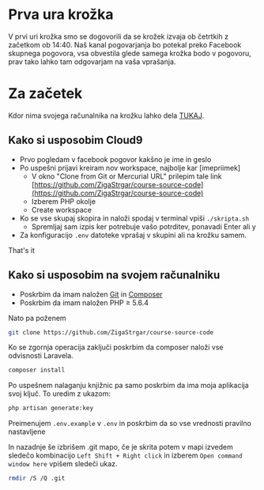 # Prva ura krožka

V prvi uri krožka smo se dogovorili da se krožek izvaja ob četrtkih z začetkom ob 14:40. Naš kanal pogovarjanja bo potekal preko Facebook skupnega pogovora, vsa obvestila glede samega krožka bodo v pogovoru, prav tako lahko tam odgovarjam na vaša vprašanja.

# Za začetek

Kdor nima svojega računalnika na krožku lahko dela [TUKAJ](https://c9.io).

## Kako si usposobim Cloud9

* Prvo pogledam v facebook pogovor kakšno je ime in geslo
* Po uspešni prijavi kreiram nov workspace, najbolje kar [imepriimek]
  * V okno "Clone from Git or Mercurial URL" prilepim tale link [https://github.com/ZigaStrgar/course-source-code](https://github.com/ZigaStrgar/course-source-code)
  * Izberem PHP okolje
  * Create workspace
* Ko se vse skupaj skopira in naloži spodaj v terminal vpiši `./skripta.sh`
  * Spremljaj sam izpis ker potrebuje vašo potrditev, ponavadi Enter ali y
* Za konfiguracijo `.env` datoteke vprašaj v skupini ali na krožku samem.

That's it

## Kako si usposobim na svojem računalniku

* Poskrbim da imam naložen [Git](https://git-scm.com) in [Composer](https://getcomposer.org/download)
* Poskrbim da imam naložen PHP ≥ 5.6.4

Nato pa poženem
```bash
git clone https://github.com/ZigaStrgar/course-source-code
```

Ko se zgornja operacija zaključi poskrbim da composer naloži vse odvisnosti Laravela.

```bash
composer install
```

Po uspešnem nalaganju knjižnic pa samo poskrbim da ima moja aplikacija svoj ključ. To uredim z ukazom:

```bash
php artisan generate:key
```

Preimenujem `.env.example` v `.env` in poskrbim da so vse vrednosti pravilno nastavljene

In nazadnje še izbrišem .git mapo, če je skrita potem v mapi izvedem sledečo kombinacijo `Left Shift + Right click` in izberem `Open command window here` vpišem sledeči ukaz.

```bash
rmdir /S /Q .git
```
